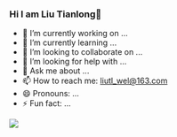 ### Hi I am Liu Tianlong👋

<!--**ltl10121314/ltl10121314** is a ✨ _special_ ✨ repository because its `README.md` (this file) appears on your GitHub profile.

Here are some ideas to get you started:
-->

- 🔭 I’m currently working on ...
- 🌱 I’m currently learning ...
- 👯 I’m looking to collaborate on ...
- 🤔 I’m looking for help with ...
- 💬 Ask me about ...
- 📫 How to reach me: liutl_wel@163.com
- 😄 Pronouns: ...
- ⚡ Fun fact: ...

![](https://github-readme-stats.vercel.app/api?username=ltl10121314&theme=dark)
